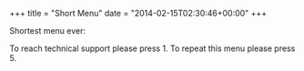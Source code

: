 +++
title = "Short Menu"
date = "2014-02-15T02:30:46+00:00"
+++

Shortest menu ever:

To reach technical support please press 1. To repeat this menu please press 5.
			